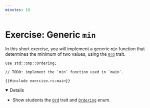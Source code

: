 ```yaml
---
minutes: 10
---
```


# Exercise: Generic `min`

In this short exercise, you will implement a generic `min` function that
determines the minimum of two values, using the [`Ord`] trait.

```rust,compile_fail
use std::cmp::Ordering;

// TODO: implement the `min` function used in `main`.

{{#include exercise.rs:main}}
```

<details open="true">

- Show students the [`Ord`] trait and [`Ordering`] enum.

</details>

[`Ord`]: https://doc.rust-lang.org/stable/std/cmp/trait.Ord.html
[`Ordering`]: https://doc.rust-lang.org/stable/std/cmp/enum.Ordering.html

